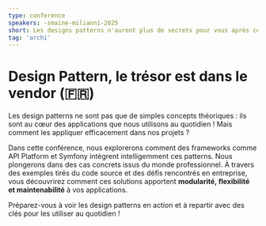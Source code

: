 ```yaml
---
type: conference
speakers: -smaine-milianni-2025
short: Les designs patterns n'auront plus de secrets pour vous après cette conférence.
tag: 'archi'
---
```


# Design Pattern, le trésor est dans le vendor (🇫🇷)

Les design patterns ne sont pas que de simples concepts théoriques : ils sont au cœur des applications que nous utilisons au quotidien ! Mais comment les appliquer efficacement dans nos projets&nbsp;?

Dans cette conférence, nous explorerons comment des frameworks comme API Platform et Symfony intègrent intelligemment ces patterns. Nous plongerons dans des cas concrets issus du monde professionnel. À travers des exemples tirés du code source et des défis rencontrés en entreprise, vous découvrirez comment ces solutions apportent **modularité, flexibilité et maintenabilité** à vos applications.

Préparez-vous à voir les design patterns en action et à repartir avec des clés pour les utiliser au quotidien !
